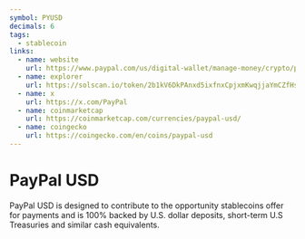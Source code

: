 ```yaml
---
symbol: PYUSD
decimals: 6
tags:
  - stablecoin
links:
  - name: website
    url: https://www.paypal.com/us/digital-wallet/manage-money/crypto/pyusd
  - name: explorer
    url: https://solscan.io/token/2b1kV6DkPAnxd5ixfnxCpjxmKwqjjaYmCZfHsFu24GXo
  - name: x
    url: https://x.com/PayPal
  - name: coinmarketcap
    url: https://coinmarketcap.com/currencies/paypal-usd/
  - name: coingecko
    url: https://coingecko.com/en/coins/paypal-usd
---
```


# PayPal USD

PayPal USD is designed to contribute to the opportunity stablecoins offer for payments and is 100% backed by U.S. dollar deposits, short-term U.S Treasuries and similar cash equivalents.
